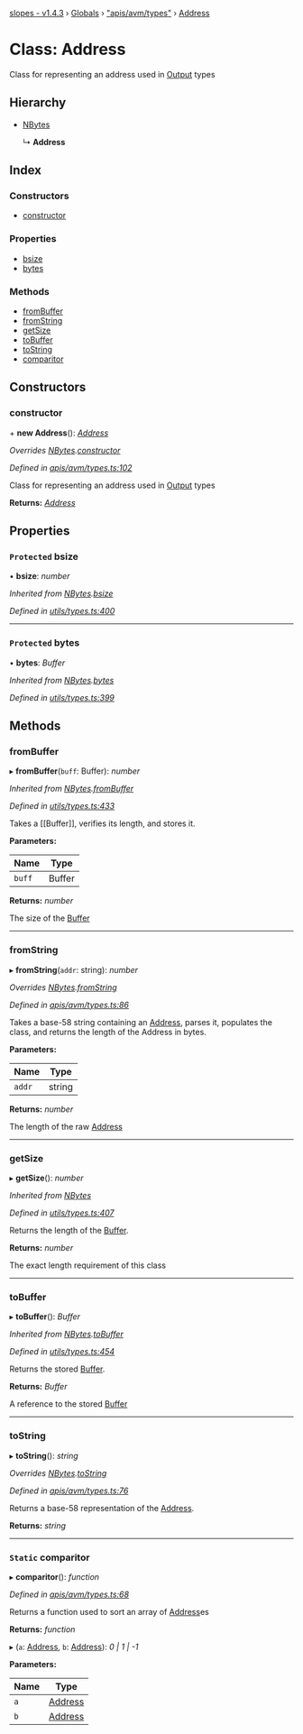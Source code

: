 [slopes - v1.4.3](../README.md) › [Globals](../globals.md) › ["apis/avm/types"](../modules/_apis_avm_types_.md) › [Address](_apis_avm_types_.address.md)

# Class: Address

Class for representing an address used in [Output](_apis_avm_outputs_.output.md) types

## Hierarchy

* [NBytes](_utils_types_.nbytes.md)

  ↳ **Address**

## Index

### Constructors

* [constructor](_apis_avm_types_.address.md#constructor)

### Properties

* [bsize](_apis_avm_types_.address.md#protected-bsize)
* [bytes](_apis_avm_types_.address.md#protected-bytes)

### Methods

* [fromBuffer](_apis_avm_types_.address.md#frombuffer)
* [fromString](_apis_avm_types_.address.md#fromstring)
* [getSize](_apis_avm_types_.address.md#getsize)
* [toBuffer](_apis_avm_types_.address.md#tobuffer)
* [toString](_apis_avm_types_.address.md#tostring)
* [comparitor](_apis_avm_types_.address.md#static-comparitor)

## Constructors

###  constructor

\+ **new Address**(): *[Address](_apis_avm_types_.address.md)*

*Overrides [NBytes](_utils_types_.nbytes.md).[constructor](_utils_types_.nbytes.md#constructor)*

*Defined in [apis/avm/types.ts:102](https://github.com/ava-labs/slopes/blob/709e172/src/apis/avm/types.ts#L102)*

Class for representing an address used in [Output](_apis_avm_outputs_.output.md) types

**Returns:** *[Address](_apis_avm_types_.address.md)*

## Properties

### `Protected` bsize

• **bsize**: *number*

*Inherited from [NBytes](_utils_types_.nbytes.md).[bsize](_utils_types_.nbytes.md#protected-bsize)*

*Defined in [utils/types.ts:400](https://github.com/ava-labs/slopes/blob/709e172/src/utils/types.ts#L400)*

___

### `Protected` bytes

• **bytes**: *Buffer*

*Inherited from [NBytes](_utils_types_.nbytes.md).[bytes](_utils_types_.nbytes.md#protected-bytes)*

*Defined in [utils/types.ts:399](https://github.com/ava-labs/slopes/blob/709e172/src/utils/types.ts#L399)*

## Methods

###  fromBuffer

▸ **fromBuffer**(`buff`: Buffer): *number*

*Inherited from [NBytes](_utils_types_.nbytes.md).[fromBuffer](_utils_types_.nbytes.md#frombuffer)*

*Defined in [utils/types.ts:433](https://github.com/ava-labs/slopes/blob/709e172/src/utils/types.ts#L433)*

Takes a [[Buffer]], verifies its length, and stores it.

**Parameters:**

Name | Type |
------ | ------ |
`buff` | Buffer |

**Returns:** *number*

The size of the [Buffer](https://github.com/feross/buffer)

___

###  fromString

▸ **fromString**(`addr`: string): *number*

*Overrides [NBytes](_utils_types_.nbytes.md).[fromString](_utils_types_.nbytes.md#fromstring)*

*Defined in [apis/avm/types.ts:86](https://github.com/ava-labs/slopes/blob/709e172/src/apis/avm/types.ts#L86)*

Takes a base-58 string containing an [Address](_apis_avm_types_.address.md), parses it, populates the class, and returns the length of the Address in bytes.

**Parameters:**

Name | Type |
------ | ------ |
`addr` | string |

**Returns:** *number*

The length of the raw [Address](_apis_avm_types_.address.md)

___

###  getSize

▸ **getSize**(): *number*

*Inherited from [NBytes](_utils_types_.nbytes.md)*

*Defined in [utils/types.ts:407](https://github.com/ava-labs/slopes/blob/709e172/src/utils/types.ts#L407)*

Returns the length of the [Buffer](https://github.com/feross/buffer).

**Returns:** *number*

The exact length requirement of this class

___

###  toBuffer

▸ **toBuffer**(): *Buffer*

*Inherited from [NBytes](_utils_types_.nbytes.md).[toBuffer](_utils_types_.nbytes.md#tobuffer)*

*Defined in [utils/types.ts:454](https://github.com/ava-labs/slopes/blob/709e172/src/utils/types.ts#L454)*

Returns the stored [Buffer](https://github.com/feross/buffer).

**Returns:** *Buffer*

A reference to the stored [Buffer](https://github.com/feross/buffer)

___

###  toString

▸ **toString**(): *string*

*Overrides [NBytes](_utils_types_.nbytes.md).[toString](_utils_types_.nbytes.md#tostring)*

*Defined in [apis/avm/types.ts:76](https://github.com/ava-labs/slopes/blob/709e172/src/apis/avm/types.ts#L76)*

Returns a base-58 representation of the [Address](_apis_avm_types_.address.md).

**Returns:** *string*

___

### `Static` comparitor

▸ **comparitor**(): *function*

*Defined in [apis/avm/types.ts:68](https://github.com/ava-labs/slopes/blob/709e172/src/apis/avm/types.ts#L68)*

Returns a function used to sort an array of [Address](_apis_avm_types_.address.md)es

**Returns:** *function*

▸ (`a`: [Address](_apis_avm_types_.address.md), `b`: [Address](_apis_avm_types_.address.md)): *0 | 1 | -1*

**Parameters:**

Name | Type |
------ | ------ |
`a` | [Address](_apis_avm_types_.address.md) |
`b` | [Address](_apis_avm_types_.address.md) |
